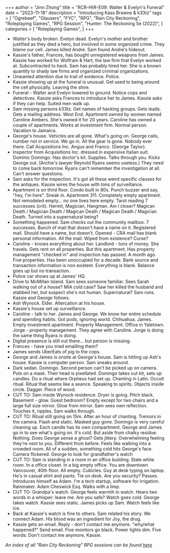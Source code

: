 +++
author = "Jinn Zhong"
title = "RCR-HtR-E09: Walter & Evelyn's Funeral"
date = "2023-11-18"
description = "Introducing Kass Brawne & k33tz"
tags = [
    "Ogrebeef",
    "Glausers",
    "FYC",
    "RPG",
    "Rain City Reckoning",
    "Roleplaying Games",
    "RPG Session",
    "Hunter: The Reckoning 5e (2022)",
]
categories = [
    "Roleplaying Games",
]
+++
* Walter's body broken. Evelyn dead. Evelyn's mother and brother justified as they died a hero, but involved in some organized crime. They blame our cell. James killed Andre. Sam found Andre's hideout.
* Kassie's father, Frances, has bought unregistered weapons from James. Kassie has worked for Wolfram & Hart, the law firm that Evelyn worked at. Subcontracted to hack. Sam has probably hired her. She is a known quantity to shady law firms and organized criminal organizations.
* Unwanted attention due to trail of evidence. Police.
* Kassie showing up at the funeral is unusual. Get used to being around the cell physically. Leaving the shire.
* Funeral - Walter and Evelyn lowered to ground. Notice cops and detectives. Kassie asks Frances to introduce her to James. Kassie asks if they can help. Suited men walk up.
* Sam missing persons k33tz. Get names of hacking groups. Gets leads. Gets a mailing address. West End. Apartment owned by women named Caroline Ambers. She's owned it for 20 years. Caroline has owned a couple of apartments. Works at investment firm. Normal person. Vacation to Jamaica.
* George's house. Vehicles are all gone. What's going on. George calls, number not in service. We go in. All the gear is gone. Nobody ever there. Call Acquisitions Inc. Angus and Franco. (George Taylor).
* Inspector from Acquisitions Inc. dressed in expensive Italian suit. Dominic Domingo. Has doctor's kit. Supplies. Talks through you. Kicks George out. (Archie's lawyer Reynold Ryans seems useless.) They need to come back tomorrow. Ryans can't remember the investigation at all. Can't answer questions.
* Sam asks for the inspection. It's got all these weird specific clauses for the antiques. Kassie wires the house with tons of surveillance.
* Apartment is on third floor. Condo built in 80s.  Punch buzzer and say, "hey, I'm here". Sneak in. Apartment 311. Completely empty apartment. Not remodeled empty... no one lives here empty. Tarot reading 7 successes (crit). Hermit, Magician, Hangman. Am I closer? Magican Death / Magician Death / Magican Death / Magican Death / Magician Death. Turned into a supernatural being?
* Something happened. Sam checks out the community mailbox. 7 successes. Bunch of mail that doesn't have a name on it. Registered mail. Should have a name, but doesn't. Opened - CRA mail has blank personal information. All the mail. Wiped from existence? Curse? 
* Caroline - knows everything about her. Landlord - tons of money. She travels. Gets rent on all properties. But this apartment. Has property management "checked in" and inspection has passed. A month ago. Five properties. Has been unoccupied for a decade. Bank source and transaction information is non existent. Everything is blank. Balance goes up but no transaction.
* Police car shows up at James' HQ.
* Drive to McMillan Island. Sam sees someone familiar. Sees Sarah walking out of a house? MIA cold case? Saw her killed the husband and stabbed her, but suspect she's not human. Supernatural? Sam runs. Kassie and George follows.
* Ash Wynock. Elder. Altercation at his house.
* Kassie's house set up surveillance.
* Caroline - talk to her. James and George. We know her entire schedule and spending habits. Got pods, ignoring world. Chihuahua. James. Empty investment apartment. Property Management. Office in Yaletown. Jorge - property management. They agree with Caroline. Jorge is doing the same thing Ryans is doing.
* Digital presence is still out there... but person is missing.
* Frances - have you tried emailling them?
* James sends UberEats of pig to the cops.
* George and James is onsite at George's house. Sam is hitting up Ash's house. Kassie is computer person. Sam sneaks around. 
* Dark sedan. Domingo. Second person can't be picked up on camera. Puts on a mask. Their head is pixellated. Domingo takes out kit, sets up candles. Do a ritual where Orpheus had set up. Chanting in Latin. Occult ritual. Ritual that seems like a seance. Speaking to spirits. Objects inside circle. Dagger. Piece of wood.
* CUT TO: Sam inside Wynock residence. Dryer is going. Pitch black. Basement - glow. Guest bedroom? Empty except for two chairs and a large full size mirror. Glow from mirror. Sam sees own reflection. Touches it, ripples. Sam walks through.
* CUT TO: Ritual still going on 15m. After an hour of chanting. Tremors in the camera. Flash and static.  Masked guy gone. Domingo is very careful cleaning up. Each candle has its own compartment. George and James go in to see what's going on. It's cold. But aside from chalky residue. Nothing. Does George sense a ghost? Gets jittery. Overwhelming feeling they're next to you. Different from before. Feels like walking into a crowded room. All of a sudden, something cold hits George's face. Camera flickered. George to look for grandfather's watch
* CUT TO: Sam is standing in a room in an office building. Stale white room.  In a office closet. In a big empty office. You are downtown Vancouver, 40th floor. All empty. Cubicles. Guy at desk typing on laptop. He's in casual shirt and pants. Tie on desk. Are you security? Passes. Introduces himself as Adam. I'm a tech startup, software for irrigation. Rainmaker. Adam Cheswick Esq. Walks with a limp. 
* CUT TO: Grandpa's watch. George feels warmth in watch. Hears two words in a whisper: leave me. Are you safe? Watch goes cold. George takes watch. Kassie sees static. James picks up Sam. Watch feels like ice.
* Back at Kassie's watch is fine to others. Sam related his story. We connect Adam. His blood was an ingredient for Joy, the drug. 
* Kassie gets an email. Reply - don't contact me anymore. "why/what happened?" Send email. Five monitors go black. Power lights dim. Five words: Don't contact me anymore, Kassie.

_An index of all "Rain City Reckoning" RPG sessions can be found [here](https://journal.jinnzhong.com/tags/rain-city-reckoning/)_
